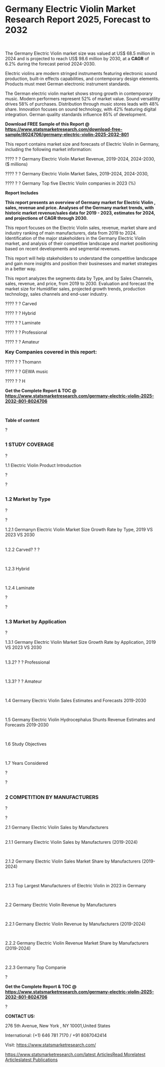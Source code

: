 <h1>Germany Electric Violin Market Research Report 2025, Forecast to 2032</h1><br/><p>The Germany Electric Violin market size was valued at US$ 68.5 million in 2024 and is projected to reach US$ 98.6 million by 2030, at a <strong>CAGR</strong> of 6.2% during the forecast period 2024-2030.</p>
 
 
 
 <p>Electric violins are modern stringed instruments featuring electronic sound production, built-in effects capabilities, and contemporary design elements. Products must meet German electronic instrument standards.</p>
 
 
 
 <p>The German electric violin market shows strong growth in contemporary music. Modern performers represent 52% of market value. Sound versatility drives 58% of purchases. Distribution through music stores leads with 48% share. Innovation focuses on sound technology, with 42% featuring digital integration. German quality standards influence 85% of development.</p>
 
 
 
 <p><strong>Download FREE Sample of this Report @ <a href="https://www.statsmarketresearch.com/download-free-sample/8024706/germany-electric-violin-2025-2032-801">https://www.statsmarketresearch.com/download-free-sample/8024706/germany-electric-violin-2025-2032-801</a></strong></p>
 
 
 
 <p>This report contains market size and forecasts of Electric Violin in Germany, including the following market information:</p>
 
 
 
 <p>???? ? ? Germany Electric Violin Market Revenue, 2019-2024, 2024-2030, ($ millions)</p>
 
 
 
 <p>???? ? ? Germany Electric Violin Market Sales, 2019-2024, 2024-2030,</p>
 
 
 
 <p>???? ? ? Germany Top five Electric Violin companies in 2023 (%)</p>
 
 
 
 <p><strong>Report Includes</strong></p>
 
 
 
 <p><strong>This report presents an overview of Germany market for Electric Violin , sales, revenue and price. Analyses of the Germany market trends, with historic market revenue/sales data for 2019 - 2023, estimates for 2024, and projections of <strong>CAGR</strong> through 2030.</strong></p>
 
 
 
 <p>This report focuses on the Electric Violin sales, revenue, market share and industry ranking of main manufacturers, data from 2019 to 2024. Identification of the major stakeholders in the Germany Electric Violin market, and analysis of their competitive landscape and market positioning based on recent developments and segmental revenues.</p>
 
 
 
 <p>This report will help stakeholders to understand the competitive landscape and gain more insights and position their businesses and market strategies in a better way.</p>
 
 
 
 <p>This report analyzes the segments data by Type, and by Sales Channels, sales, revenue, and price, from 2019 to 2030. Evaluation and forecast the market size for Humidifier sales, projected growth trends, production technology, sales channels and end-user industry.</p>
 
 
 
 <p>???? ? ? Carved</p>
 
 
 
 <p>???? ? ? Hybrid</p>
 
 
 
 <p>???? ? ? Laminate</p>
 
 
 
 <p>???? ? ? Professional</p>
 
 
 
 <p>???? ? ? Amateur</p>
 
 
 
 <p><span style="font-size:16px"><strong>Key Companies covered in this report:</strong></span></p>
 
 
 
 <p>???? ? ? Thomann</p>
 
 
 
 <p>???? ? ? GEWA music</p>
 
 
 
 <p>???? ? ? H</p>
 
 
 
 <div><b>Get the Complete Report & TOC @ <a href="https://www.statsmarketresearch.com/germany-electric-violin-2025-2032-801-8024706">https://www.statsmarketresearch.com/germany-electric-violin-2025-2032-801-8024706</a></b></div>
 
 
 
 <p><br />
 
 <b>Table of content</b></p>
 
 
 
 <p>? </p>
 
 
 
 <h2><span style="font-size:16px"><strong>1 STUDY COVERAGE</strong></span></h2>
 
 
 
 <p>? </p>
 
 
 
 <p>1.1 Electric Violin Product Introduction</p>
 
 
 
 <p>? </p>
 
 
 
 <p>? </p>
 
 
 
 <h2><span style="font-size:16px"><strong>1.2 Market by Type</strong></span></h2>
 
 
 
 <p>? </p>
 
 
 
 <p>? </p>
 
 
 
 <p>1.2.1 Germanyn Electric Violin Market Size Growth Rate by Type, 2019 VS 2023 VS 2030<br />
 
 <br />
 
 1.2.2 Carved? ? ? <br />
 
 <br />
 
 1.2.3 Hybrid<br />
 
 <br />
 
 1.2.4 Laminate<br />
 
 ? </p>
 
 
 
 <p>? </p>
 
 
 
 <h2><span style="font-size:16px"><strong>1.3 Market by Application</strong></span></h2>
 
 
 
 <p>? </p>
 
 
 
 <p>1.3.1 Germany Electric Violin Market Size Growth Rate by Application, 2019 VS 2023 VS 2030<br />
 
 <br />
 
 1.3.2? ? ? Professional<br />
 
 <br />
 
 1.3.3? ? ? Amateur<br />
 
 <br />
 
 1.4 Germany Electric Violin Sales Estimates and Forecasts 2019-2030<br />
 
 <br />
 
 1.5 Germany Electric Violin Hydrocephalus Shunts Revenue Estimates and Forecasts 2019-2030<br />
 
 <br />
 
 1.6 Study Objectives<br />
 
 <br />
 
 1.7 Years Considered</p>
 
 
 
 <p>? </p>
 
 
 
 <p>? </p>
 
 
 
 <h2><span style="font-size:16px"><strong>2 COMPETITION BY MANUFACTURERS</strong></span></h2>
 
 
 
 <p>? </p>
 
 
 
 <p>? </p>
 
 
 
 <p>2.1 Germany Electric Violin Sales by Manufacturers<br />
 
 <br />
 
 2.1.1 Germany Electric Violin Sales by Manufacturers (2019-2024)<br />
 
 <br />
 
 2.1.2 Germany Electric Violin Sales Market Share by Manufacturers (2019-2024)<br />
 
 <br />
 
 2.1.3 Top Largest Manufacturers of Electric Violin in 2023 in Germany<br />
 
 <br />
 
 2.2 Germany Electric Violin Revenue by Manufacturers<br />
 
 <br />
 
 2.2.1 Germany Electric Violin Revenue by Manufacturers (2019-2024)<br />
 
 <br />
 
 2.2.2 Germany Electric Violin Revenue Market Share by Manufacturers (2019-2024)<br />
 
 <br />
 
 2.2.3 Germany Top Companie</p>
 
 
 
 <p>? </p>
 
 
 
 <div><b>Get the Complete Report & TOC @ <a href="https://www.statsmarketresearch.com/germany-electric-violin-2025-2032-801-8024706">https://www.statsmarketresearch.com/germany-electric-violin-2025-2032-801-8024706</a></b></div>
 
 
 
 <p>? </p>
 
 
 
 <p><b>CONTACT US:</b><br />
 
 276 5th Avenue, New York , NY 10001,United States<br />
 
 International: (+1) 646 781 7170 / +91 8087042414<br />
 
 Visit: <a href="https://www.statsmarketresearch.com/">https://www.statsmarketresearch.com/</a><br />
 
 <a href="https://gyeongbokgung.com">https://www.statsmarketresearch.com/</a><a href="https://hallyeomaritime.com">latest Articles</a><a href="https://jingwansa.com">Read More</a><a href="https://nguoiviet.jp/">latest Articles</a><a href="https://www.intelmarketresearch.com/">latest Publications</a></p>